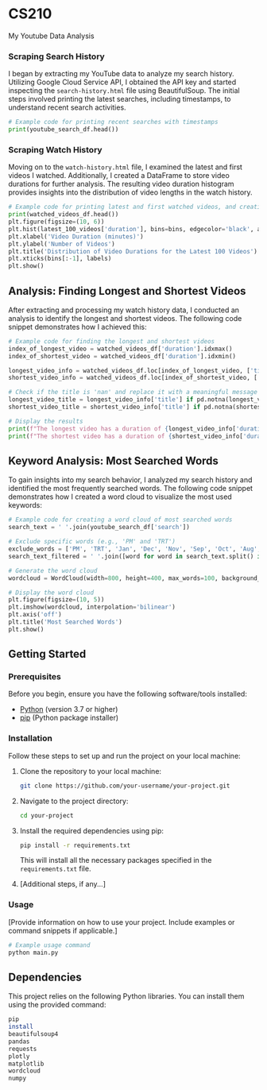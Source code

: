 # CS210
My Youtube Data Analysis

### Scraping Search History

I began by extracting my YouTube data to analyze my search history. Utilizing Google Cloud Service API, I obtained the API key and started inspecting the `search-history.html` file using BeautifulSoup. The initial steps involved printing the latest searches, including timestamps, to understand recent search activities.
```python
# Example code for printing recent searches with timestamps
print(youtube_search_df.head())
```

### Scraping Watch History

Moving on to the `watch-history.html` file, I examined the latest and first videos I watched. Additionally, I created a DataFrame to store video durations for further analysis. The resulting video duration histogram provides insights into the distribution of video lengths in the watch history.
```python
# Example code for printing latest and first watched videos, and creating a video duration histogram
print(watched_videos_df.head())
plt.figure(figsize=(10, 6))
plt.hist(latest_100_videos['duration'], bins=bins, edgecolor='black', alpha=0.7)
plt.xlabel('Video Duration (minutes)')
plt.ylabel('Number of Videos')
plt.title('Distribution of Video Durations for the Latest 100 Videos')
plt.xticks(bins[:-1], labels)
plt.show()
```
## Analysis: Finding Longest and Shortest Videos

After extracting and processing my watch history data, I conducted an analysis to identify the longest and shortest videos. The following code snippet demonstrates how I achieved this:

```python
# Example code for finding the longest and shortest videos
index_of_longest_video = watched_videos_df['duration'].idxmax()
index_of_shortest_video = watched_videos_df['duration'].idxmin()

longest_video_info = watched_videos_df.loc[index_of_longest_video, ['title', 'duration']]
shortest_video_info = watched_videos_df.loc[index_of_shortest_video, ['title', 'duration']]

# Check if the title is 'nan' and replace it with a meaningful message
longest_video_title = longest_video_info['title'] if pd.notna(longest_video_info['title']) else "Title Not Available"
shortest_video_title = shortest_video_info['title'] if pd.notna(shortest_video_info['title']) else "Title Not Available"

# Display the results
print(f"The longest video has a duration of {longest_video_info['duration']} minutes. Title: {longest_video_title}")
print(f"The shortest video has a duration of {shortest_video_info['duration']} minutes. Title: {shortest_video_title}")
```
## Keyword Analysis: Most Searched Words

To gain insights into my search behavior, I analyzed my search history and identified the most frequently searched words. The following code snippet demonstrates how I created a word cloud to visualize the most used keywords:

```python
# Example code for creating a word cloud of most searched words
search_text = ' '.join(youtube_search_df['search'])

# Exclude specific words (e.g., 'PM' and 'TRT')
exclude_words = ['PM', 'TRT', 'Jan', 'Dec', 'Nov', 'Sep', 'Oct', 'Aug', 'Jun', 'Jul', 'Apr', 'May', 'Feb', 'Mar']
search_text_filtered = ' '.join([word for word in search_text.split() if word not in exclude_words])

# Generate the word cloud
wordcloud = WordCloud(width=800, height=400, max_words=100, background_color='white').generate(search_text_filtered)

# Display the word cloud
plt.figure(figsize=(10, 5))
plt.imshow(wordcloud, interpolation='bilinear')
plt.axis('off')
plt.title('Most Searched Words')
plt.show()
```
## Getting Started

### Prerequisites

Before you begin, ensure you have the following software/tools installed:

- [Python](https://www.python.org/) (version 3.7 or higher)
- [pip](https://pip.pypa.io/en/stable/installation/) (Python package installer)

### Installation

Follow these steps to set up and run the project on your local machine:

1. Clone the repository to your local machine:

    ```bash
    git clone https://github.com/your-username/your-project.git
    ```

2. Navigate to the project directory:

    ```bash
    cd your-project
    ```

3. Install the required dependencies using pip:

    ```bash
    pip install -r requirements.txt
    ```

   This will install all the necessary packages specified in the `requirements.txt` file.

4. [Additional steps, if any...]

### Usage

[Provide information on how to use your project. Include examples or command snippets if applicable.]

```bash
# Example usage command
python main.py
```

## Dependencies

This project relies on the following Python libraries. You can install them using the provided command:

```bash
pip
install
beautifulsoup4
pandas
requests
plotly
matplotlib
wordcloud
numpy

